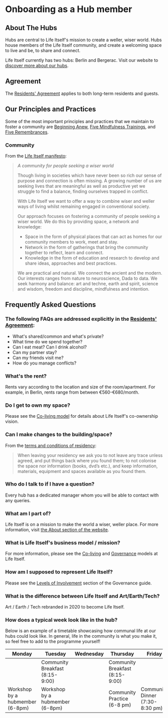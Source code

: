 # Onboarding as a Hub member 

## About The Hubs

Hubs are central to Life Itself's mission to create a weller, wiser world. Hubs house members of the Life Itself community, and create a welcoming space to live and be, to share and connect. 

Life Itself currently has two hubs: Berlin and Bergerac. Visit our website to [discover more about our hubs](https://lifeitself.us/hubs/). 

## Agreement

The [Residents' Agreement](https://tao.lifeitself.us/hubs/agreement/) applies to both long-term residents and guests.

## Our Principles and Practices

Some of the most important principles and practices that we maintain to foster a community are [Beginning Anew](/beginning-anew/), [Five Mindfulness Trainings][5mt], and [Five Remembrances](/five-remembrances/). 

[5mt]: /five-mindfulness-trainings/

### Community

From the [Life Itself manifesto](https://lifeitself.us/manifesto/):

>_A community for people seeking a wiser world_
>
>Though living in societies which have never been so rich our sense of purpose and connection is often missing. A growing number of us are seeking lives that are meaningful as well as productive yet we struggle to find a balance, finding ourselves trapped in conflict.
>
>With Life Itself we want to offer a way to combine wiser and weller ways of living whilst remaining engaged in conventional society.
>
>Our approach focuses on fostering a community of people seeking a wiser world. We do this by providing space, a network and knowledge: 
>* Space in the form of physical places that can act as homes for our community members to work, meet and stay. 
>* Network in the form of gatherings that bring the community together to reflect, learn and connect. 
>* Knowledge in the form of education and research to develop and share ideas, approaches and best practices.
>
>We are practical and natural. We connect the ancient and the modern. Our interests ranges from nature to neuroscience, Dada to data. We seek harmony and balance: art and techne, earth and spirit, science and wisdom, freedom and discipline, mindfulness and intention. 


## Frequently Asked Questions

### The following FAQs are addressed explicitly in the [Residents' Agreement](https://tao.lifeitself.us/hubs/agreement/):

* What's shared/common and what's private? 
* What time do we spend together? 
* Can I eat meat? Can I drink alcohol?
* Can my partner stay?
* Can my friends visit me?
* How do you manage conflicts?

### What's the rent?

Rents vary according to the location and size of the room/apartment. For example, in Berlin, rents range from between €560-€680/month. 

### Do I get to own my space?

Please see the [Co-living model](https://tao.lifeitself.us/coliving) for details about Life Itself's co-ownership vision. 

### Can I make changes to the building/space?

From the [terms and conditions of residency](https://tao.lifeitself.us/hubs/agreement/#further-terms-and-conditions):
>When leaving your residency we ask you to not leave any trace unless agreed, and put things back where you found them; to not colonise the space nor information (books, dvd’s etc.), and keep information, materials, equipment and spaces available as you found them.

### Who do I talk to if I have a question?

Every hub has a dedicated manager whom you will be able to contact with any queries. 

### What am I part of?

Life Itself is on a mission to make the world a wiser, weller place. For more information, visit [the About section of the website](https://lifeitself.us/about). 

### What is Life Itself's business model / mission?

For more information, please see the [Co-living](https://tao.lifeitself.us/coliving) and [Governance](https://tao.lifeitself.us/governance) models at Life Itself.

### How am I supposed to represent Life Itself? 

Please see the [Levels of Involvement](https://tao.lifeitself.us/governance/#levels-of-involvement) section of the Governance guide.

### What is the difference between Life Itself and Art/Earth/Tech?

Art / Earth / Tech rebranded in 2020 to become Life Itself.

### How does a typical week look like in the hub? 

Below is an example of a timetable showcasing how communal life at our hubs could look like. In general, life in the community is what you make it, so feel free to add to the programme yourself!


| Monday                           | Tuesday                           | Wednesday | Thursday                          | Friday                     |
|----------------------------------|-----------------------------------|-----------|-----------------------------------|----------------------------|
|                                  | Community Breakfast   (8:15-9:00) |           | Community Breakfast  (8:15-9:00)  |                            |
| Workshop by a hubmember   (6-8pm) | Workshop by a hubmember  (6-8pm)  |           | Community Practice       (6-8 pm) | Community Dinner  (7:30-8:30 pm) |


